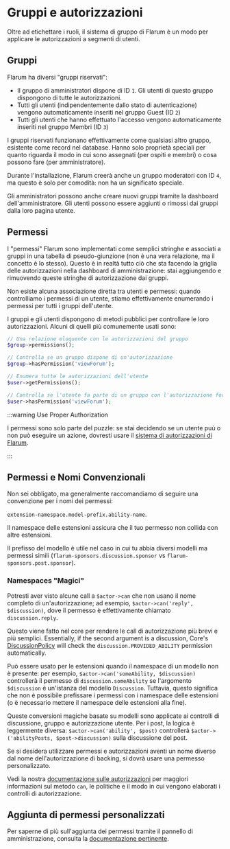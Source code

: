 # Gruppi e autorizzazioni

Oltre ad etichettare i ruoli, il sistema di gruppo di Flarum è un modo per applicare le autorizzazioni a segmenti di utenti.

## Gruppi

Flarum ha diversi "gruppi riservati":

- Il gruppo di amministratori dispone di ID `1`. Gli utenti di questo gruppo dispongono di tutte le autorizzazioni.
- Tutti gli utenti (indipendentemente dallo stato di autenticazione) vengono automaticamente inseriti nel gruppo Guest (ID `2`)
- Tutti gli utenti che hanno effettuato l'accesso vengono automaticamente inseriti nel gruppo Membri (ID `3`)

I gruppi riservati funzionano effettivamente come qualsiasi altro gruppo, esistente come record nel database. Hanno solo proprietà speciali per quanto riguarda il modo in cui sono assegnati (per ospiti e membri) o cosa possono fare (per amministratore).

Durante l'installazione, Flarum creerà anche un gruppo moderatori con ID `4`, ma questo è solo per comodità: non ha un significato speciale.

Gli amministratori possono anche creare nuovi gruppi tramite la dashboard dell'amministratore. Gli utenti possono essere aggiunti o rimossi dai gruppi dalla loro pagina utente.

## Permessi

I "permessi" Flarum sono implementati come semplici stringhe e associati a gruppi in una tabella di pseudo-giunzione (non è una vera relazione, ma il concetto è lo stesso).
Questo è in realtà tutto ciò che sta facendo la griglia delle autorizzazioni nella dashboard di amministrazione: stai aggiungendo e rimuovendo queste stringhe di autorizzazione dai gruppi.

Non esiste alcuna associazione diretta tra utenti e permessi: quando controlliamo i permessi di un utente, stiamo effettivamente enumerando i permessi per tutti i gruppi dell'utente.

I gruppi e gli utenti dispongono di metodi pubblici per controllare le loro autorizzazioni. Alcuni di quelli più comunemente usati sono:

```php
// Una relazione eloquente con le autorizzazioni del gruppo
$group->permissions();

// Controlla se un gruppo dispone di un'autorizzazione
$group->hasPermission('viewForum');

// Enumera tutte le autorizzazioni dell'utente
$user->getPermissions();

// Controlla se l'utente fa parte di un gruppo con l'autorizzazione fornita
$user->hasPermission('viewForum');
```

:::warning Use Proper Authorization

I permessi sono solo parte del puzzle: se stai decidendo se un utente puù o non può eseguire un azione, dovresti usare il [sistema di autorizzazioni di Flarum](authorization.md).

:::

## Permessi e Nomi Convenzionali

Non sei obbligato, ma generalmente raccomandiamo di seguire una convenzione per i nomi dei permessi:

`extension-namespace.model-prefix.ability-name`.

Il namespace delle estensioni assicura che il tuo permesso non collida con altre estensioni.

Il prefisso del modello è utile nel caso in cui tu abbia diversi modelli ma permessi simili (`flarum-sponsors.discussion.sponsor` vs `flarum-sponsors.post.sponsor`).

### Namespaces "Magici"

Potresti aver visto alcune call a `$actor->can` che non usano il nome completo di un'autorizzazione; ad esempio, `$actor->can('reply', $discussion)`, dove il permesso è effettivamente chiamato `discussion.reply`.

Questo viene fatto nel core per rendere le call di autorizzazione più brevi e più semplici. Essentially, if the second argument is a discussion, Core's [DiscussionPolicy](https://github.com/flarum/framework/blob/4ecd9a9b2ff0e9ba42bb158f3f83bb3ddfc10853/framework/core/src/Discussion/Access/DiscussionPolicy.php#L39-L44) will check the `discussion.PROVIDED_ABILITY` permission automatically.

Può essere usato per le estensioni quando il namespace di un modello non è presente: per esempio, `$actor->can('someAbility, $discussion)` controllerà il permesso di `discussion.someAbility` se l'argomento `$discussion` è un'istanza del modello `Discussion`. Tuttavia, questo significa che non è possibile prefissare i permessi con i namespace delle estensioni (o è necessario mettere il namespace delle estensioni alla fine).

Queste conversioni magiche basate su modelli sono applicate ai controlli di discussione, gruppo e autorizzazione utente. Per i post, la logica è leggermente diversa: `$actor->can('ability', $post)` controllerà  `$actor->('abilityPosts, $post->discussion)`  sulla discussione del post.

Se si desidera utilizzare permessi e autorizzazioni aventi un nome diverso dal nome dell'autorizzazione di backing, si dovrà usare una permesso personalizzato.

Vedi la nostra [documentazione sulle autorizzazioni](authorization.md) per maggiori informazioni sul metodo `can`, le politiche e il modo in cui vengono elaborati i controlli di autorizzazione.

## Aggiunta di permessi personalizzati

Per saperne di più sull'aggiunta dei permessi tramite il pannello di amministrazione, consulta la [documentazione pertinente](admin.md).
